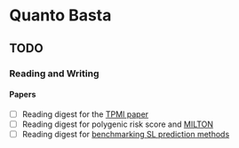 # Quanto Basta

## TODO

### Reading and Writing

#### Papers

- [ ] Reading digest for the [TPMI paper](https://www.medrxiv.org/content/10.1101/2024.10.14.24315279v1)
- [ ] Reading digest for polygenic risk score and [MILTON](https://www.nature.com/articles/s41588-024-01898-1)
- [ ] Reading digest for [benchmarking SL prediction methods](https://www.nature.com/articles/s41467-024-52900-7)
<!-- - [ ] Reading digest for [iPanda](https://www.nature.com/articles/ncomms13427)
  - [ ] [Zhavoronkov et al. 2022](https://communities.springernature.com/posts/after-the-paper-from-paper-to-industrial-scale-platform-a-7-year-behind-the-paper-journey-from-ipanda-to-pandaomics-ai-powered-target-discovery-platform)
- [ ] Reading digest for [PandaOmics](https://www.cell.com/trends/pharmacological-sciences/fulltext/S0165-6147(23)00137-2)
  - [ ] [Ozerov et al. 2022](https://communities.springernature.com/posts/a-global-collaboration-in-precision-oncology-and-dna-repair-disorders-between-the-university-of-copenhagen-insilico-medicine-and-the-university-of-chicago-enabled-by-pandaomics-artificial-intelligence-engine)
  - [ ] [Pun et al. 2024](https://communities.springernature.com/posts/generative-artificial-intelligence-for-drug-discovery-how-the-first-ai-discovered-and-ai-designed-drug-progressed-to-phase-2-clinical-testing)
- [ ] Reading digest for [Chemistry42](https://pubs.acs.org/doi/10.1021/acs.jcim.2c01191)
  - [ ] [Zhavoronkov et al. 2022](https://communities.springernature.com/posts/after-the-paper-from-paper-to-industrial-scale-platform-a-3-year-behind-the-paper-journey-from-gentrl-to-chemistry42)
- [ ] Reading digest for [inClinico](https://ascpt.onlinelibrary.wiley.com/doi/10.1002/cpt.3008) -->

<!-- #### Books

- [ ] The Pragmatic Programmer by Dave Thomas & Andy Hunt
- [ ] The Mythical Man-Month by Fred Brooks
- [ ] Refactoring by Kent Beck & Martin Fowler
- [ ] Working Effectively with Legacy Code by Michael C. Feathers
- [ ] Clean Code by Robert C. Martin
- [ ] Domain-Driven Design by Eric Evans
- [ ] Why Programs Fail by Andreas Zeller
- [ ] Designing Data-Intensive Applications by Martin Kleppmann

### Developing

- [ ] Fork and refactor [Bioteque](https://gitlabsbnb.irbbarcelona.org/bioteque/bioteque)
- [ ] Implement [GraphRAG](https://github.com/microsoft/graphrag) or [LightRAG](https://github.com/HKUDS/LightRAG) for Bioteque
- [ ] Compare and try using Bioteque as the data source for [TxGNN](https://github.com/mims-harvard/TxGNN)

### Certificates

- 證券商業務員
- 期貨商業務員
- 投信投顧業務員
- 證券商高級業務員
- 金融市場常識與職業道德 -->
